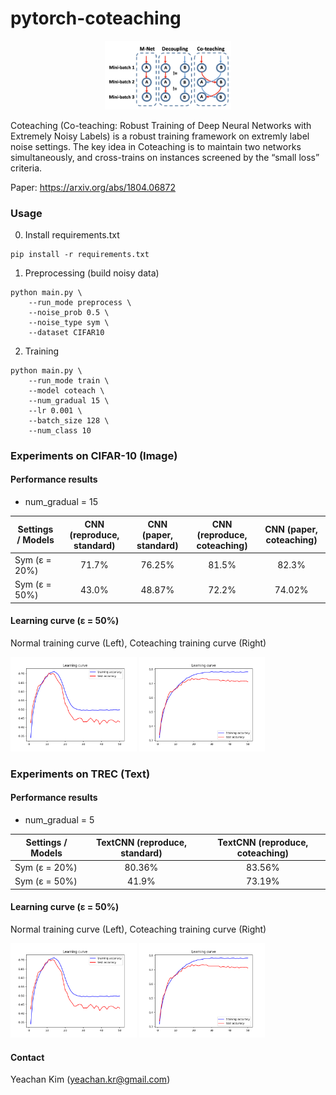 # pytorch-coteaching
<p align='center'>
    <img src="./coteaching_idea.png" width="40%" />
</p>
Coteaching (Co-teaching: Robust Training of Deep Neural Networks with Extremely Noisy Labels) is a robust training framework on extremly label noise settings. The key idea in Coteaching is to maintain two networks simultaneously, and cross-trains on instances screened by the “small loss” criteria.

Paper: https://arxiv.org/abs/1804.06872

### Usage
0. Install requirements.txt
~~~
pip install -r requirements.txt
~~~

1. Preprocessing (build noisy data)
~~~
python main.py \
    --run_mode preprocess \
    --noise_prob 0.5 \
    --noise_type sym \
    --dataset CIFAR10
~~~

2. Training
~~~
python main.py \
    --run_mode train \
    --model coteach \
    --num_gradual 15 \
    --lr 0.001 \
    --batch_size 128 \
    --num_class 10
~~~



### Experiments on CIFAR-10 (Image)

#### Performance results
* num_gradual = 15

| Settings / Models   	| CNN (reproduce, standard) 	| CNN (paper, standard) 	| CNN (reproduce, coteaching) 	| CNN (paper, coteaching) 	|
|---------------------	|:-------------------------:	|:---------------------:	|:---------------------------:	|:-----------------------:	|
| Sym (ε = 20%) 	|             71.7%              	|           76.25%            	|          81.5%                   	|       82.3%                  	|
| Sym (ε = 50%) 	|       43.0%     	|         48.87%        	|            72.2%            	|          74.02%          	|


#### Learning curve (ε = 50%)
Normal training curve (Left), Coteaching training curve (Right)


<img src="./normal_learning_curve.png" width="40%" />     <img src="./coteach_learning_curve.png" width="40%" />


### Experiments on TREC (Text)

#### Performance results
* num_gradual = 5

| Settings / Models   	| TextCNN (reproduce, standard) 	| TextCNN (reproduce, coteaching) 	| 
|---------------------	|:-------------------------:	|:---------------------:	|
| Sym (ε = 20%) 	|             80.36%              	|           83.56%          	|   
| Sym (ε = 50%) 	|       41.9%     	|         73.19%        	|         


#### Learning curve (ε = 50%)
Normal training curve (Left), Coteaching training curve (Right)


<img src="./normal_learning_curve.png" width="40%" />     <img src="./coteach_learning_curve.png" width="40%" />


#### Contact
Yeachan Kim (yeachan.kr@gmail.com)

